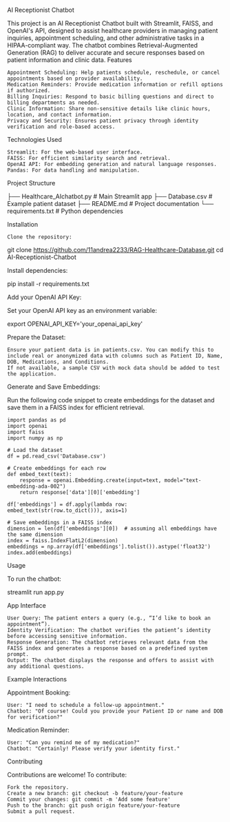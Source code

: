 AI Receptionist Chatbot

This project is an AI Receptionist Chatbot built with Streamlit, FAISS, and OpenAI's API, designed to assist healthcare providers in managing patient inquiries, appointment scheduling, and other administrative tasks in a HIPAA-compliant way. The chatbot combines Retrieval-Augmented Generation (RAG) to deliver accurate and secure responses based on patient information and clinic data.
Features

    Appointment Scheduling: Help patients schedule, reschedule, or cancel appointments based on provider availability.
    Medication Reminders: Provide medication information or refill options if authorized.
    Billing Inquiries: Respond to basic billing questions and direct to billing departments as needed.
    Clinic Information: Share non-sensitive details like clinic hours, location, and contact information.
    Privacy and Security: Ensures patient privacy through identity verification and role-based access.

Technologies Used

    Streamlit: For the web-based user interface.
    FAISS: For efficient similarity search and retrieval.
    OpenAI API: For embedding generation and natural language responses.
    Pandas: For data handling and manipulation.

Project Structure

├── Healthcare_AIchatbot.py               # Main Streamlit app
├── Database.csv         # Example patient dataset
├── README.md            # Project documentation
└── requirements.txt     # Python dependencies

Installation

    Clone the repository:

git clone https://github.com/11andrea2233/RAG-Healthcare-Database.git
cd AI-Receptionist-Chatbot

Install dependencies:

pip install -r requirements.txt

Add your OpenAI API Key:

Set your OpenAI API key as an environment variable:

export OPENAI_API_KEY='your_openai_api_key'

Prepare the Dataset:

    Ensure your patient data is in patients.csv. You can modify this to include real or anonymized data with columns such as Patient ID, Name, DOB, Medications, and Conditions.
    If not available, a sample CSV with mock data should be added to test the application.

Generate and Save Embeddings:

Run the following code snippet to create embeddings for the dataset and save them in a FAISS index for efficient retrieval.

    import pandas as pd
    import openai
    import faiss
    import numpy as np

    # Load the dataset
    df = pd.read_csv('Database.csv')

    # Create embeddings for each row
    def embed_text(text):
        response = openai.Embedding.create(input=text, model="text-embedding-ada-002")
        return response['data'][0]['embedding']

    df['embeddings'] = df.apply(lambda row: embed_text(str(row.to_dict())), axis=1)

    # Save embeddings in a FAISS index
    dimension = len(df['embeddings'][0])  # assuming all embeddings have the same dimension
    index = faiss.IndexFlatL2(dimension)
    embeddings = np.array(df['embeddings'].tolist()).astype('float32')
    index.add(embeddings)


Usage

To run the chatbot:

streamlit run app.py

App Interface

    User Query: The patient enters a query (e.g., “I’d like to book an appointment”).
    Identity Verification: The chatbot verifies the patient’s identity before accessing sensitive information.
    Response Generation: The chatbot retrieves relevant data from the FAISS index and generates a response based on a predefined system prompt.
    Output: The chatbot displays the response and offers to assist with any additional questions.

Example Interactions

Appointment Booking:

    User: "I need to schedule a follow-up appointment."
    Chatbot: "Of course! Could you provide your Patient ID or name and DOB for verification?"

Medication Reminder:

    User: "Can you remind me of my medication?"
    Chatbot: "Certainly! Please verify your identity first."

Contributing

Contributions are welcome! To contribute:

    Fork the repository.
    Create a new branch: git checkout -b feature/your-feature
    Commit your changes: git commit -m 'Add some feature'
    Push to the branch: git push origin feature/your-feature
    Submit a pull request.
